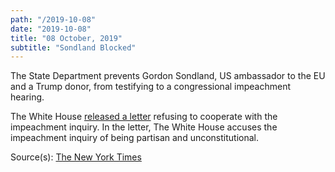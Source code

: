 ```yaml
---
path: "/2019-10-08"
date: "2019-10-08"
title: "08 October, 2019"
subtitle: "Sondland Blocked"
---
```


The State Department prevents Gordon Sondland, US ambassador to the EU and a Trump donor, from testifying to a congressional impeachment hearing.

The White House <a href="https://www.nytimes.com/interactive/2019/10/08/us/politics/white-house-letter-impeachment.html" target="_blank">released a letter</a> refusing to cooperate with the impeachment inquiry. In the letter, The White House accuses the impeachment inquiry of being partisan and unconstitutional.


Source(s): <a href="https://www.nytimes.com/2019/10/08/us/politics/sondland-trump-ukraine-impeach.html" target="_blank">The New York Times</a>